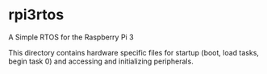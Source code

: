 # rpi3rtos
A Simple RTOS for the Raspberry Pi 3

This directory contains hardware specific files for startup (boot, load tasks, begin task 0) and accessing and initializing peripherals.
